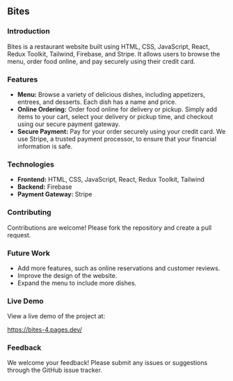 ## Bites

### Introduction

Bites is a restaurant website built using HTML, CSS, JavaScript, React, Redux Toolkit, Tailwind, Firebase, and Stripe. It allows users to browse the menu, order food online, and pay securely using their credit card.

### Features

- **Menu:** Browse a variety of delicious dishes, including appetizers, entrees, and desserts. Each dish has a name and price.
- **Online Ordering:** Order food online for delivery or pickup. Simply add items to your cart, select your delivery or pickup time, and checkout using our secure payment gateway.
- **Secure Payment:** Pay for your order securely using your credit card. We use Stripe, a trusted payment processor, to ensure that your financial information is safe.

### Technologies

- **Frontend:** HTML, CSS, JavaScript, React, Redux Toolkit, Tailwind
- **Backend:** Firebase
- **Payment Gateway:** Stripe


### Contributing

Contributions are welcome! Please fork the repository and create a pull request.

### Future Work

- Add more features, such as online reservations and customer reviews.
- Improve the design of the website.
- Expand the menu to include more dishes.

### Live Demo

View a live demo of the project at:

https://bites-4.pages.dev/

### Feedback

We welcome your feedback! Please submit any issues or suggestions through the GitHub issue tracker.
